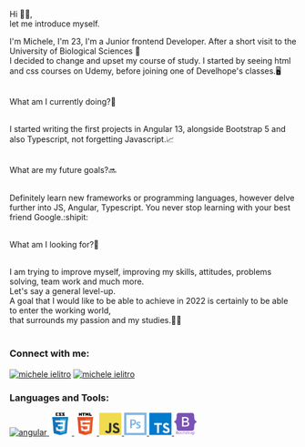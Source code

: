 Hi :raising_hand_man:,
<br>
let me introduce myself.


I'm Michele, I'm 23, I'm a Junior frontend Developer.
After a short visit to the University of Biological Sciences :stop_sign:
<br>
I decided to change and upset my course of study.
I started by seeing html and css courses on Udemy, before joining one of Develhope's classes.:desktop_computer:
<br>
<br>

What am I currently doing?:eyes:
<br>
<br>

I started writing the first projects in Angular 13,
alongside Bootstrap 5 and also Typescript, not forgetting Javascript.:chart_with_upwards_trend:
<br>
<br>

What are my future goals?:soon:
<br>
<br>

Definitely learn new frameworks or programming languages, however delve further into JS, Angular, Typescript.
You never stop learning with your best friend Google.:shipit:
<br>
<br>

What am I looking for?🧐
<br>
<br>


I am trying to improve myself, improving my skills,
attitudes, problems solving, team work and much more.<br>
Let's say a general level-up.<br>
A goal that I would like to be able to achieve in 2022 
is certainly to be able to enter the working world,<br>
that surrounds my passion and my studies.:rocket::rocket:
<br>
<br>

<h3 align="left">Connect with me:</h3>
<p align="left">
<a href="https://www.linkedin.com/in/micheleielitro/" target="blank"><img align="center" src="https://raw.githubusercontent.com/rahuldkjain/github-profile-readme-generator/master/src/images/icons/Social/linked-in-alt.svg" alt="michele ielitro" height="30" width="40" /></a>
<a href="https://fb.com/michele ielitro" target="blank"><img align="center" src="https://raw.githubusercontent.com/rahuldkjain/github-profile-readme-generator/master/src/images/icons/Social/facebook.svg" alt="michele ielitro" height="30" width="40" /></a>
</p>

<h3 align="left">Languages and Tools:</h3>
<p align="left"> <a href="https://angular.io" target="_blank" rel="noreferrer"> <img src="https://angular.io/assets/images/logos/angular/angular.svg" alt="angular" width="40" height="40"/> </a> <a href="https://www.w3schools.com/css/" target="_blank" rel="noreferrer"> <img src="https://raw.githubusercontent.com/devicons/devicon/master/icons/css3/css3-original-wordmark.svg" alt="css3" width="40" height="40"/> </a> <a href="https://www.w3.org/html/" target="_blank" rel="noreferrer"> <img src="https://raw.githubusercontent.com/devicons/devicon/master/icons/html5/html5-original-wordmark.svg" alt="html5" width="40" height="40"/> </a> <a href="https://developer.mozilla.org/en-US/docs/Web/JavaScript" target="_blank" rel="noreferrer"> <img src="https://raw.githubusercontent.com/devicons/devicon/master/icons/javascript/javascript-original.svg" alt="javascript" width="40" height="40"/> </a> <a href="https://www.photoshop.com/en" target="_blank" rel="noreferrer"> <img src="https://raw.githubusercontent.com/devicons/devicon/master/icons/photoshop/photoshop-line.svg" alt="photoshop" width="40" height="40"/> </a> <a href="https://postman.com" target="_blank" rel="noreferrer"> 
<img src="https://raw.githubusercontent.com/devicons/devicon/master/icons/typescript/typescript-original.svg" alt="typescript" width="40" height="40"/> </a>
<img src="https://raw.githubusercontent.com/devicons/devicon/master/icons/bootstrap/bootstrap-plain-wordmark.svg" alt="bootstrap" width="40" height="40"/></a>



